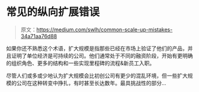 # 常见的纵向扩展错误

> 原文：<https://medium.com/swlh/common-scale-up-mistakes-34a71aa76d88>

如果你还不熟悉这个术语，扩大规模是指那些已经在市场上验证了他们的产品，并且证明了单位经济是可持续的公司。他们通常处于不同的融资阶段，开始有更明确的组织角色、更多的结构和一些实现里程碑的流程&新员工入职。

尽管人们或多或少地认为扩大规模会比初创公司有更少的混乱环境，但一些扩大规模的公司在这种转变中挣扎，有时甚至长达数年。最具挑战性的部分…